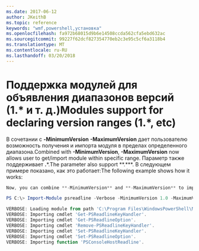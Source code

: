 ```yaml
---
ms.date: 2017-06-12
author: JKeithB
ms.topic: reference
keywords: "wmf,powershell,установка"
ms.openlocfilehash: fa972b68015d9b6e14508ccda562cfa5ebd632ac
ms.sourcegitcommit: 99227f62dcf827354770eb2c3e95c5cf6a3118b4
ms.translationtype: MT
ms.contentlocale: ru-RU
ms.lasthandoff: 03/20/2018
---
```

# <a name="modules-support-for-declaring-version-ranges-1-etc"></a><span data-ttu-id="ba7cf-102">Поддержка модулей для объявления диапазонов версий (1.\* и т. д.)</span><span class="sxs-lookup"><span data-stu-id="ba7cf-102">Modules support for declaring version ranges (1.\*, etc)</span></span>
<span data-ttu-id="ba7cf-103">В сочетании с **-MinimumVersion** **-MaximumVersion** дает пользователю возможность получения и импорта модуля в пределах определенного диапазона.</span><span class="sxs-lookup"><span data-stu-id="ba7cf-103">Combined with **-MinimumVersion**, **-MaximumVersion** now allows user to get/import module within specific range.</span></span> <span data-ttu-id="ba7cf-104">Параметр также поддерживает **.**\*.</span><span class="sxs-lookup"><span data-stu-id="ba7cf-104">The parameter also support \*\*.\*\*\*.</span></span> <span data-ttu-id="ba7cf-105">В следующем примере показано, как это работает:</span><span class="sxs-lookup"><span data-stu-id="ba7cf-105">The following example shows how it works:</span></span>

```powershell
Now, you can combine **-MinimumVersion** and **-MaximumVersion** to import module within specific range:

PS C:\> Import-Module psreadline -Verbose -MinimumVersion 1.0 -MaximumVersion 1.2.*

VERBOSE: Loading module from path 'C:\Program Files\WindowsPowerShell\Modules\psreadline\1.1\psreadline.psd1'.
VERBOSE: Importing cmdlet 'Get-PSReadlineKeyHandler'.
VERBOSE: Importing cmdlet 'Get-PSReadlineOption'.
VERBOSE: Importing cmdlet 'Remove-PSReadlineKeyHandler'.
VERBOSE: Importing cmdlet 'Set-PSReadlineKeyHandler'.
VERBOSE: Importing cmdlet 'Set-PSReadlineOption'.
VERBOSE: Importing function 'PSConsoleHostReadline'.
```

